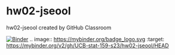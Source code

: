 # hw02-jseool
hw02-jseool created by GitHub Classroom


[![Binder](https://mybinder.org/badge_logo.svg)](https://mybinder.org/v2/gh/UCB-stat-159-s23/hw02-jseool/HEAD)
.. image:: https://mybinder.org/badge_logo.svg
 :target: https://mybinder.org/v2/gh/UCB-stat-159-s23/hw02-jseool/HEAD
